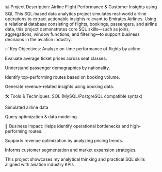 📊 Project Description:
Airline Flight Performance & Customer Insights using SQL
This SQL-based data analytics project simulates real-world airline operations to extract actionable insights relevant to Emirates Airlines. Using a relational database consisting of flights, bookings, passengers, and airline data, this project demonstrates core SQL skills—such as joins, aggregations, window functions, and filtering—to support business decisions in the aviation industry.

✅ Key Objectives:
Analyze on-time performance of flights by airline.

Evaluate average ticket prices across seat classes.

Understand passenger demographics by nationality.

Identify top-performing routes based on booking volume.

Generate revenue-related insights using booking data.

🛠️ Tools & Techniques:
SQL (MySQL/PostgreSQL compatible syntax)

Simulated airline data

Query optimization & data modeling

🧠 Business Impact:
Helps identify operational bottlenecks and high-performing routes.

Supports revenue optimization by analyzing pricing trends.

Informs customer segmentation and market expansion strategies.

This project showcases my analytical thinking and practical SQL skills aligned with aviation industry KPIs
